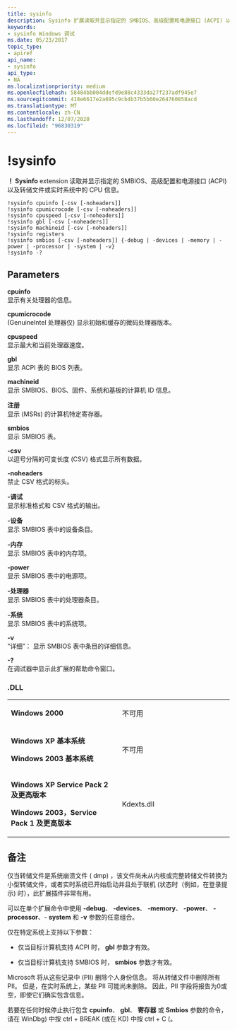 ```yaml
---
title: sysinfo
description: Sysinfo 扩展读取并显示指定的 SMBIOS、高级配置和电源接口 (ACPI) 以及转储文件或实时系统中的 CPU 信息。
keywords:
- sysinfo Windows 调试
ms.date: 05/23/2017
topic_type:
- apiref
api_name:
- sysinfo
api_type:
- NA
ms.localizationpriority: medium
ms.openlocfilehash: 58484bb004ddefd9e88c4333da27f237adf945e7
ms.sourcegitcommit: 418e6617e2a695c9cb4b37b5b60e264760858acd
ms.translationtype: MT
ms.contentlocale: zh-CN
ms.lasthandoff: 12/07/2020
ms.locfileid: "96830319"
---
```

# <a name="sysinfo"></a>!sysinfo


**！ Sysinfo** extension 读取并显示指定的 SMBIOS、高级配置和电源接口 (ACPI) 以及转储文件或实时系统中的 CPU 信息。

```dbgcmd
!sysinfo cpuinfo [-csv [-noheaders]]
!sysinfo cpumicrocode [-csv [-noheaders]]
!sysinfo cpuspeed [-csv [-noheaders]]
!sysinfo gbl [-csv [-noheaders]]
!sysinfo machineid [-csv [-noheaders]]
!sysinfo registers
!sysinfo smbios [-csv [-noheaders]] {-debug | -devices | -memory | -power | -processor | -system | -v} 
!sysinfo -?
```

## <a name="span-idparametersspanspan-idparametersspanspan-idparametersspanparameters"></a><span id="Parameters"></span><span id="parameters"></span><span id="PARAMETERS"></span>Parameters


<span id="_______cpuinfo______"></span><span id="_______CPUINFO______"></span>**cpuinfo**   
显示有关处理器的信息。

<span id="_______cpumicrocode______"></span><span id="_______CPUMICROCODE______"></span>**cpumicrocode**   
 (GenuineIntel 处理器仅) 显示初始和缓存的微码处理器版本。

<span id="_______cpuspeed______"></span><span id="_______CPUSPEED______"></span>**cpuspeed**   
显示最大和当前处理器速度。

<span id="_______gbl______"></span><span id="_______GBL______"></span>**gbl**   
显示 ACPI 表的 BIOS 列表。

<span id="_______machineid______"></span><span id="_______MACHINEID______"></span>**machineid**   
显示 SMBIOS、BIOS、固件、系统和基板的计算机 ID 信息。

<span id="_______registers______"></span><span id="_______REGISTERS______"></span>**注册**   
显示 (MSRs) 的计算机特定寄存器。

<span id="_______smbios______"></span><span id="_______SMBIOS______"></span>**smbios**   
显示 SMBIOS 表。

<span id="_______-csv______"></span><span id="_______-CSV______"></span>**-csv**   
以逗号分隔的可变长度 (CSV) 格式显示所有数据。

<span id="_______-noheaders______"></span><span id="_______-NOHEADERS______"></span>**-noheaders**   
禁止 CSV 格式的标头。

<span id="_______-debug______"></span><span id="_______-DEBUG______"></span>**-调试**   
显示标准格式和 CSV 格式的输出。

<span id="_______-devices______"></span><span id="_______-DEVICES______"></span>**-设备**   
显示 SMBIOS 表中的设备条目。

<span id="_______-memory______"></span><span id="_______-MEMORY______"></span>**-内存**   
显示 SMBIOS 表中的内存项。

<span id="_______-power______"></span><span id="_______-POWER______"></span>**-power**   
显示 SMBIOS 表中的电源项。

<span id="_______-processor______"></span><span id="_______-PROCESSOR______"></span>**-处理器**   
显示 SMBIOS 表中的处理器条目。

<span id="_______-system______"></span><span id="_______-SYSTEM______"></span>**-系统**   
显示 SMBIOS 表中的系统项。

<span id="_______-v______"></span><span id="_______-V______"></span>**-v**   
“详细”： 显示 SMBIOS 表中条目的详细信息。

<span id="_______-_______"></span> **-?**   
在调试器中显示此扩展的帮助命令窗口。

### <a name="span-iddllspanspan-iddllspandll"></a><span id="DLL"></span><span id="dll"></span>.DLL

<table>
<colgroup>
<col width="50%" />
<col width="50%" />
</colgroup>
<tbody>
<tr class="odd">
<td align="left"><p><strong>Windows 2000</strong></p></td>
<td align="left"><p>不可用</p></td>
</tr>
<tr class="even">
<td align="left"><p><strong>Windows XP 基本系统</strong></p>
<p><strong>Windows 2003 基本系统</strong></p></td>
<td align="left"><p>不可用</p></td>
</tr>
<tr class="odd">
<td align="left"><p><strong>Windows XP Service Pack 2 及更高版本</strong></p>
<p><strong>Windows 2003，Service Pack 1 及更高版本</strong></p></td>
<td align="left"><p>Kdexts.dll</p></td>
</tr>
</tbody>
</table>

<a name="remarks"></a>备注
-------

仅当转储文件是系统崩溃文件 ( dmp) ，该文件尚未从内核或完整转储文件转换为小型转储文件，或者实时系统已开始启动并且处于联机 (状态时（例如，在登录提示) 时），此扩展插件非常有用。

可以在单个扩展命令中使用 **-debug**、 **-devices**、 **-memory**、 **-power**、 **-processor**、- **system** 和 **-v** 参数的任意组合。

仅在特定系统上支持以下参数：

- 仅当目标计算机支持 ACPI 时， **gbl** 参数才有效。

- 仅当目标计算机支持 SMBIOS 时， **smbios** 参数才有效。

Microsoft 将从这些记录中 (PII) 删除个人身份信息。 将从转储文件中删除所有 PII。 但是，在实时系统上，某些 PII 可能尚未删除。 因此，PII 字段将报告为0或空，即使它们确实包含信息。

若要在任何时候停止执行包含 **cpuinfo**、 **gbl**、 **寄存器** 或 **Smbios** 参数的命令，请在 WinDbg) 中按 ctrl + BREAK (或在 KD) 中按 ctrl + C (。
